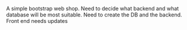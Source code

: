 A simple bootstrap web shop.
Need to decide what backend and what database will be most suitable.
Need to create the DB and the backend.
Front end needs updates